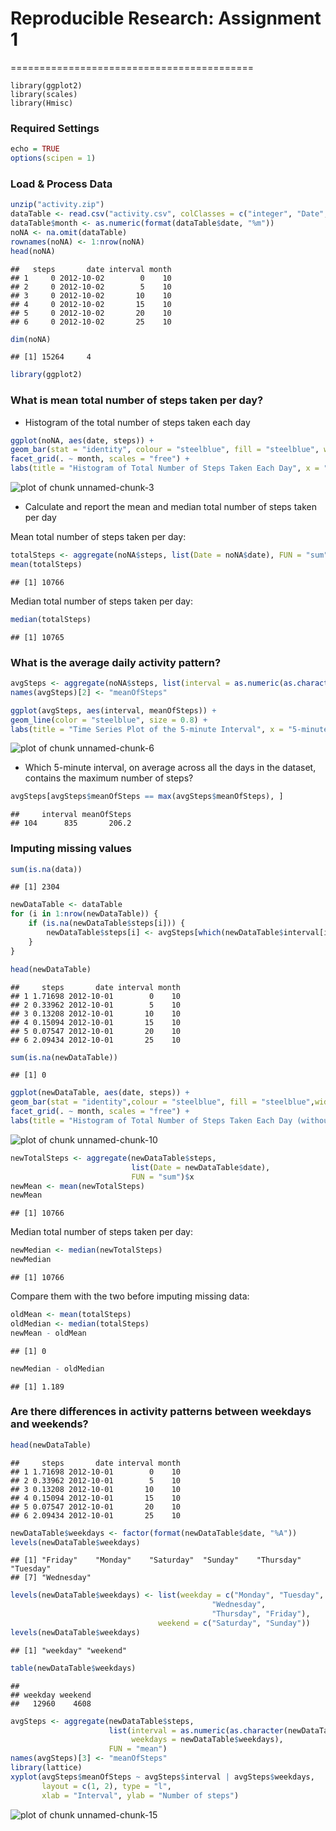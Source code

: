 # Reproducible Research: Assignment 1
==========================================

```
library(ggplot2)
library(scales)
library(Hmisc)
```

### Required Settings
```r
echo = TRUE  
options(scipen = 1) 
```

### Load & Process Data
```r
unzip("activity.zip")
dataTable <- read.csv("activity.csv", colClasses = c("integer", "Date", "factor"))
dataTable$month <- as.numeric(format(dataTable$date, "%m"))
noNA <- na.omit(dataTable)
rownames(noNA) <- 1:nrow(noNA)
head(noNA)
```

```
##   steps       date interval month
## 1     0 2012-10-02        0    10
## 2     0 2012-10-02        5    10
## 3     0 2012-10-02       10    10
## 4     0 2012-10-02       15    10
## 5     0 2012-10-02       20    10
## 6     0 2012-10-02       25    10
```

```r
dim(noNA)
```

```
## [1] 15264     4
```

```r
library(ggplot2)
```


### What is mean total number of steps taken per day?

* Histogram of the total number of steps taken each day

```r
ggplot(noNA, aes(date, steps)) + 
geom_bar(stat = "identity", colour = "steelblue", fill = "steelblue", width = 0.7) + 
facet_grid(. ~ month, scales = "free") + 
labs(title = "Histogram of Total Number of Steps Taken Each Day", x = "Date", y = "Total Number of Steps")
```

![plot of chunk unnamed-chunk-3](figure/unnamed-chunk-3.png) 

* Calculate and report the mean and median total number of steps taken per day

Mean total number of steps taken per day:

```r
totalSteps <- aggregate(noNA$steps, list(Date = noNA$date), FUN = "sum")$x
mean(totalSteps)
```

```
## [1] 10766
```
Median total number of steps taken per day:

```r
median(totalSteps)
```

```
## [1] 10765
```

### What is the average daily activity pattern?
```r
avgSteps <- aggregate(noNA$steps, list(interval = as.numeric(as.character(noNA$interval))), FUN = "mean")
names(avgSteps)[2] <- "meanOfSteps"

ggplot(avgSteps, aes(interval, meanOfSteps)) + 
geom_line(color = "steelblue", size = 0.8) + 
labs(title = "Time Series Plot of the 5-minute Interval", x = "5-minute intervals", y = "Average Number of Steps Taken")
```

![plot of chunk unnamed-chunk-6](figure/unnamed-chunk-6.png) 

* Which 5-minute interval, on average across all the days in the dataset, contains the maximum number of steps?

```r
avgSteps[avgSteps$meanOfSteps == max(avgSteps$meanOfSteps), ]
```

```
##     interval meanOfSteps
## 104      835       206.2
```

### Imputing missing values

```r
sum(is.na(data))
```

```
## [1] 2304
```


```r
newDataTable <- dataTable
for (i in 1:nrow(newDataTable)) {
    if (is.na(newDataTable$steps[i])) {
        newDataTable$steps[i] <- avgSteps[which(newDataTable$interval[i] == avgSteps$interval), ]$meanOfSteps
    }
}

head(newDataTable)
```

```
##     steps       date interval month
## 1 1.71698 2012-10-01        0    10
## 2 0.33962 2012-10-01        5    10
## 3 0.13208 2012-10-01       10    10
## 4 0.15094 2012-10-01       15    10
## 5 0.07547 2012-10-01       20    10
## 6 2.09434 2012-10-01       25    10
```

```r
sum(is.na(newDataTable))
```

```
## [1] 0
```

```r
ggplot(newDataTable, aes(date, steps)) + 
geom_bar(stat = "identity",colour = "steelblue", fill = "steelblue",width = 0.7) + 
facet_grid(. ~ month, scales = "free") + 
labs(title = "Histogram of Total Number of Steps Taken Each Day (without missing data)", x = "Date", y = "Total Number of Steps")
```

![plot of chunk unnamed-chunk-10](figure/unnamed-chunk-10.png) 


```r
newTotalSteps <- aggregate(newDataTable$steps, 
                           list(Date = newDataTable$date), 
                           FUN = "sum")$x
newMean <- mean(newTotalSteps)
newMean
```

```
## [1] 10766
```
Median total number of steps taken per day:

```r
newMedian <- median(newTotalSteps)
newMedian
```

```
## [1] 10766
```
Compare them with the two before imputing missing data:

```r
oldMean <- mean(totalSteps)
oldMedian <- median(totalSteps)
newMean - oldMean
```

```
## [1] 0
```

```r
newMedian - oldMedian
```

```
## [1] 1.189
```

### Are there differences in activity patterns between weekdays and weekends?


```r
head(newDataTable)
```

```
##     steps       date interval month
## 1 1.71698 2012-10-01        0    10
## 2 0.33962 2012-10-01        5    10
## 3 0.13208 2012-10-01       10    10
## 4 0.15094 2012-10-01       15    10
## 5 0.07547 2012-10-01       20    10
## 6 2.09434 2012-10-01       25    10
```

```r
newDataTable$weekdays <- factor(format(newDataTable$date, "%A"))
levels(newDataTable$weekdays)
```

```
## [1] "Friday"    "Monday"    "Saturday"  "Sunday"    "Thursday"  "Tuesday"  
## [7] "Wednesday"
```

```r
levels(newDataTable$weekdays) <- list(weekday = c("Monday", "Tuesday",
                                             "Wednesday", 
                                             "Thursday", "Friday"),
                                 weekend = c("Saturday", "Sunday"))
levels(newDataTable$weekdays)
```

```
## [1] "weekday" "weekend"
```

```r
table(newDataTable$weekdays)
```

```
## 
## weekday weekend 
##   12960    4608
```

```r
avgSteps <- aggregate(newDataTable$steps, 
                      list(interval = as.numeric(as.character(newDataTable$interval)), 
                           weekdays = newDataTable$weekdays),
                      FUN = "mean")
names(avgSteps)[3] <- "meanOfSteps"
library(lattice)
xyplot(avgSteps$meanOfSteps ~ avgSteps$interval | avgSteps$weekdays, 
       layout = c(1, 2), type = "l", 
       xlab = "Interval", ylab = "Number of steps")
```

![plot of chunk unnamed-chunk-15](figure/unnamed-chunk-15.png) 
